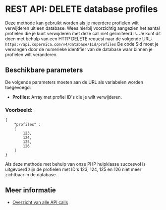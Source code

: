 # REST API: DELETE database profiles
Deze methode kan gebruikt worden als je meerdere profielen wilt verwijderen uit een database. Wees hierbij voorzichtig aangezien het aantal profielen die je kunt verwijderen met deze call niet gelimiteerd is.
Je kunt dit doen met behulp van een HTTP DELETE request naar de volgende URL:
`https://api.copernica.com/v4/database/$id/profiles`
De code $id moet je vervangen door de numerieke identifier van de database waar binnen je profielen wilt veranderen. 
## Beschikbare parameters
De volgende parameters moeten aan de URL als variabelen worden toegevoegd:
* **Profiles**: Array met profiel ID's die je wilt verwijderen.

### Voorbeeld:
```
{
	"profiles" : 
	[
		123,
		124,
		125,
		126
	]
}
```
Als deze methode met behulp van onze PHP hulpklasse succesvol is uitgevoerd zijn de profielen met ID's 123, 124, 125 en 126 niet meer zichtbaar in de database.

## Meer informatie
* [Overzicht van alle API calls](./rest-api.md)
